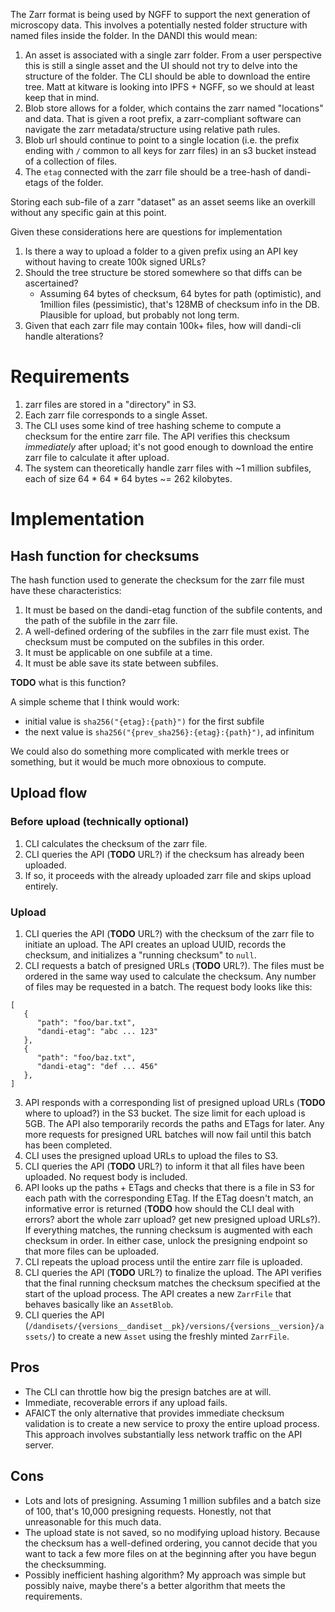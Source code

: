 The Zarr format is being used by NGFF to support the next generation of microscopy data. This involves a potentially
nested folder structure with named files inside the folder. In the DANDI this would mean:

1. An asset is associated with a single zarr folder. From a user perspective this is still a single asset and the UI
   should not try to delve into the structure of the folder. The CLI should be able to download the entire tree. Matt
   at kitware is looking into IPFS + NGFF, so we should at least keep that in mind.
3. Blob store allows for a folder, which contains the zarr named "locations" and data. That is given a root prefix,
   a zarr-compliant software can navigate the zarr metadata/structure using relative path rules.
3. Blob url should continue to point to a single location (i.e. the prefix ending with `/` common to all keys for zarr files) in an s3 bucket instead of a collection of files.
4. The `etag` connected with the zarr file should be a tree-hash of dandi-etags of the folder.

Storing each sub-file of a zarr "dataset" as an asset seems like an overkill without any specific gain at this point.

Given these considerations here are questions for implementation
1. Is there a way to upload a folder to a given prefix using an API key without having to create 100k signed URLs?
1. Should the tree structure be stored somewhere so that diffs can be ascertained?
   * Assuming 64 bytes of checksum, 64 bytes for path (optimistic), and 1million files (pessimistic), that's 128MB of checksum info in the DB. Plausible for upload, but probably not long term.
1. Given that each zarr file may contain 100k+ files, how will dandi-cli handle alterations?

# Requirements

1. zarr files are stored in a "directory" in S3.
1. Each zarr file corresponds to a single Asset.
1. The CLI uses some kind of tree hashing scheme to compute a checksum for the entire zarr file. The API verifies this checksum _immediately_ after upload; it's not good enough to download the entire zarr file to calculate it after upload.
1. The system can theoretically handle zarr files with ~1 million subfiles, each of size 64 * 64 * 64 bytes ~= 262 kilobytes.

# Implementation

## Hash function for checksums
The hash function used to generate the checksum for the zarr file must have these characteristics:

1. It must be based on the dandi-etag function of the subfile contents, and the path of the subfile in the zarr file.
1. A well-defined ordering of the subfiles in the zarr file must exist.
The checksum must be computed on the subfiles in this order.
1. It must be applicable on one subfile at a time.
1. It must be able save its state between subfiles.

**TODO** what is this function?

A simple scheme that I think would work:

* initial value is `sha256("{etag}:{path}")` for the first subfile
* the next value is `sha256("{prev_sha256}:{etag}:{path}")`, ad infinitum

We could also do something more complicated with merkle trees or something, but it would be much more obnoxious to compute.

## Upload flow

### Before upload (technically optional)
1. CLI calculates the checksum of the zarr file.
1. CLI queries the API (**TODO** URL?) if the checksum has already been uploaded.
1. If so, it proceeds with the already uploaded zarr file and skips upload entirely.

### Upload
1. CLI queries the API (**TODO** URL?) with the checksum of the zarr file to initiate an upload. The API creates an upload UUID, records the checksum, and initializes a "running checksum" to `null`.
1. CLI requests a batch of presigned URLs (**TODO** URL?).
The files must be ordered in the same way used to calculate the checksum.
Any number of files may be requested in a batch.
The request body looks like this:
```
[
   {
      "path": "foo/bar.txt",
      "dandi-etag": "abc ... 123"
   },
   {
      "path": "foo/baz.txt",
      "dandi-etag": "def ... 456"
   },
]
```
3. API responds with a corresponding list of presigned upload URLs (**TODO** where to upload?) in the S3 bucket.
The size limit for each upload is 5GB.
The API also temporarily records the paths and ETags for later.
Any more requests for presigned URL batches will now fail until this batch has been completed.
3. CLI uses the presigned upload URLs to upload the files to S3.
3. CLI queries the API (**TODO** URL?) to inform it that all files have been uploaded.
No request body is included.
3. API looks up the paths + ETags and checks that there is a file in S3 for each path with the corresponding ETag.
If the ETag doesn't match, an informative error is returned (**TODO** how should the CLI deal with errors? abort the whole zarr upload? get new presigned upload URLs?).
If everything matches, the running checksum is augmented with each checksum in order.
In either case, unlock the presigning endpoint so that more files can be uploaded.
3. CLI repeats the upload process until the entire zarr file is uploaded.
3. CLI queries the API (**TODO** URL?) to finalize the upload. The API verifies that the final running checksum matches the checksum specified at the start of the upload process. The API creates a new `ZarrFile` that behaves basically like an `AssetBlob`.
3. CLI queries the API (`/dandisets/{versions__dandiset__pk}/versions/{versions__version}/assets/`) to create a new `Asset` using the freshly minted `ZarrFile`.

## Pros
* The CLI can throttle how big the presign batches are at will.
* Immediate, recoverable errors if any upload fails.
* AFAICT the only alternative that provides immediate checksum validation is to create a new service to proxy the entire upload process.
This approach involves substantially less network traffic on the API server.

## Cons
* Lots and lots of presigning.
Assuming 1 million subfiles and a batch size of 100, that's 10,000 presigning requests.
Honestly, not that unreasonable for this much data.
* The upload state is not saved, so no modifying upload history.
Because the checksum has a well-defined ordering, you cannot decide that you want to tack a few more files on at the beginning after you have begun the checksumming.
* Possibly inefficient hashing algorithm?
My approach was simple but possibly naive, maybe there's a better algorithm that meets the requirements.
